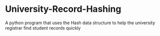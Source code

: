 # University-Record-Hashing
A python program that uses the Hash data structure to help the university registrar find student records quickly
